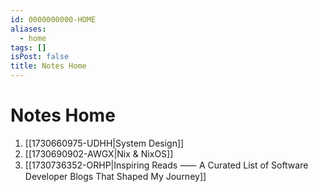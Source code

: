 ```yaml
---
id: 0000000000-HOME
aliases:
  - home
tags: []
isPost: false
title: Notes Home
---
```


# Notes Home

1. [[1730660975-UDHH|System Design]]
1. [[1730690902-AWGX|Nix & NixOS]]
1. [[1730736352-ORHP|Inspiring Reads ⸺ A Curated List of Software Developer Blogs That Shaped My Journey]]
